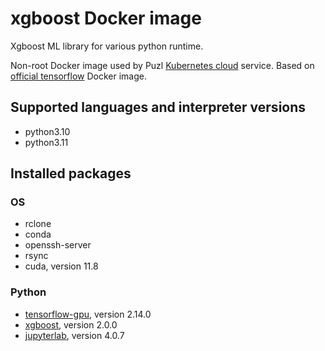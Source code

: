 # xgboost Docker image

Xgboost ML library for various python runtime.

Non-root Docker image used by Puzl [Kubernetes cloud](https://puzl.cloud) service. Based on [official tensorflow](https://hub.docker.com/r/tensorflow/tensorflow) Docker image.
## Supported languages and interpreter versions
- python3.10
- python3.11

## Installed packages
### OS
- rclone
- conda
- openssh-server
- rsync
- cuda, version 11.8

### Python
- [tensorflow-gpu](https://pypi.org/project/tensorflow-gpu/), version 2.14.0
- [xgboost](https://pypi.org/project/xgboost/), version 2.0.0
- [jupyterlab](https://pypi.org/project/jupyterlab/), version 4.0.7



